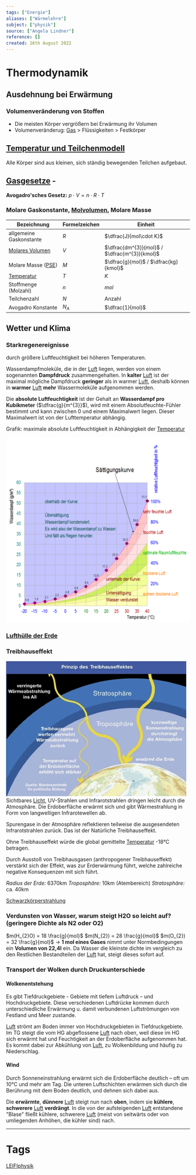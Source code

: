 ```yaml
---
tags: ["Energie"]
aliases: ["Wärmelehre"]
subject: ["physik"]
source: ["Angela Lindner"]
reference: []
created: 16th August 2022
---
```


# Thermodynamik
## Ausdehnung bei Erwärmung
### Volumenveränderung von Stoffen
- Die meisten Körper vergrößern bei Erwärmung ihr Volumen
- Volumenveränderug: [Gas](Allgemeines%20Gasgesetz.md) > Flüssigkeiten > Festkörper
## [Temperatur und Teilchenmodell](Temperatur%20und%20Teilchenmodell.md)
Alle Körper sind aus kleinen, sich ständig bewegenden Teilchen aufgebaut.
## [Gasgesetze](Allgemeines%20Gasgesetz.md) - [](Allgemeines%20Gasgesetz.md#Ideales%20Gas%20und%20reales%20Gas|ideales%20und%20reales%20Gas)
**Avogadro'sches Gesetz:**
$p\cdot V = n\cdot R\cdot T$

### Molare Gaskonstante, [Molvolumen](../chemie/Molvolumen.md), Molare Masse
| Bezeichnung                                         | Formelzeichen | Einheit                                       |
| --------------------------------------------------- | ------------- | --------------------------------------------- |
| allgemeine Gaskonstante                             | $R$           | $\dfrac{J}{mol\cdot K}$                       |
| [Molares Volumen](Molvolumen%5C)                                     | $V$           | $\dfrac{dm^{3}}{mol}$ / $\dfrac{m^{3}}{kmol}$ |
| Molare Masse ([PSE](Periodensystem%20der%20Elemente%5C)) | $M$           | $\dfrac{g}{mol}$ / $\dfrac{kg}{kmol}$         |
| [Temperatur](Temperatur%20und%20Teilchenmodell%5C)       | $T$           | $K$                                           |
| Stoffmenge (Molzahl)                                | $n$           | $mol$                                         |
| Teilchenzahl                                        | $N$           | Anzahl                                        |
| Avogadro Konstante                                  | $N_{A}$       | $\dfrac{1}{mol}$                              |
	
## Wetter und Klima
### Starkregenereignisse
durch größere Luftfeuchtigkeit bei höheren Temperaturen.

Wasserdampfmoleküle, die in der [Luft](Lufthülle%20der%20Erde.md) liegen, werden von einem sogenannten **Dampfdruck** zusammengehalten.
In **kalter** [Luft](Lufthülle%20der%20Erde.md) ist der maximal mögliche Dampfdruck **geringer** als in warmer [Luft](Lufthülle%20der%20Erde.md), deshalb können in **warmer** [Luft](Lufthülle%20der%20Erde.md) **mehr** Wassermoleküle aufgenommen werden.

Die **absolute Luftfeuchtigkeit** ist der Gehalt an **Wasserdampf pro Kubikmeter** ($\dfrac{g}{m^{3}}$), wird mit einem Absolutfeuchte-Fühler bestimmt und kann zwischen 0 und einem Maximalwert liegen. Dieser Maximalwert ist von der Lufttemperatur abhängig. 

Grafik: maximale absolute Luftfeuchtigkeit in Abhängigkeit der [Temperatur](Temperatur%20und%20Teilchenmodell.md)

![475](../assets/RelLuftFeuchte2.png)

### [Lufthülle der Erde](Lufthülle%20der%20Erde.md)

### Treibhauseffekt
![Treibhaus](assets/Treibhaus.png)
Sichtbares [Licht](../chemie/Spektralanalyse.md), UV-Strahlen und Infrarotstrahlen dringen leicht durch die Atmosphäre. Die Erdoberfläche erwärmt sich und gibt Wärmestrahlung in Form von langwelligen Infrarotewellen ab.

Spurengase in der Atmosphäre reflektieren teilweise die ausgesendeten Infrarotstrahlen zurück.
Das ist der Natürliche Treibhauseffekt.

Ohne Treibhauseffekt würde die global gemittelte [Temperatur](Temperatur%20und%20Teilchenmodell.md) -18°C betragen.

Durch Ausstoß von Treibhausgasen (anthropogener Treibhauseffekt) verstärkt sich der Effekt, was zur Erderwärmung führt, welche zahlreiche negative Konsequenzen mit sich führt.

*Radius der Erde:* 6370km
*Troposphäre:* 10km (Atembereich)
*Stratosphäre:* ca. 40km



[Schwarzkörperstrahlung](Schwarzkörperstrahlung.md)
### Verdunsten von Wasser, warum steigt H2O so leicht auf? (geringere Dichte als N2 oder O2)
$m(H_{2}O) = 18 \frac{g}{mol}$
$m(N_{2}) = 28 \frac{g}{mol}$ 
$m(O_{2}) = 32 \frac{g}{mol}$
$\longrightarrow$ **1 mol eines Gases** nimmt unter Normbedingungen ein **Volumen von 22,4l** ein.
	Da Wasser die kleinste dichte im vergleich zu den Restlichen Bestandteilen der [Luft](Lufthülle%20der%20Erde.md) hat, steigt dieses sofort auf.
### Transport der Wolken durch Druckunterschiede
#### Wolkenentstehung
Es gibt Tiefdruckgebiete - Gebiete mit tiefem Luftdruck – und Hochdruckgebiete.
Diese verschiedenen Luftdrücke kommen durch unterschiedliche Erwärmung u. damit verbundenen Luftströmungen von Festland und Meer zustande.

[Luft](Lufthülle%20der%20Erde.md) strömt am Boden immer von Hochdruckgebieten in Tiefdruckgebiete.
Im TG steigt die vom HG abgeflossene [Luft](Lufthülle%20der%20Erde.md) nach oben, weil diese im HG sich erwärmt hat und Feuchtigkeit an der Erdoberfläche aufgenommen hat.
Es kommt dabei zur Abkühlung von [Luft](Lufthülle%20der%20Erde.md), zu Wolkenbildung und häufig zu Niederschlag.

#### Wind
Durch Sonneneinstrahlung erwärmt sich die Erdoberfläche deutlich – oft um 10°C und mehr am Tag.
Die unteren Luftschichten erwärmen sich durch die Berührung mit dem Boden deutlich, und dehnen sich dabei aus.

Die **erwärmte**, **dünnere** [Luft](Lufthülle%20der%20Erde.md) steigt nun nach **oben**, indem sie **kühlere**, **schwerere** [Luft](Lufthülle%20der%20Erde.md) **verdrängt**.
In die von der aufsteigenden [Luft](Lufthülle%20der%20Erde.md) entstandene "Blase" fließt kühlere, schwerere [Luft](Lufthülle%20der%20Erde.md) (meist von seitwärts oder von umliegenden Anhöhen, die kühler sind) nach.

---
# Tags
[LEIFIphysik](https://www.leifiphysik.de/waermelehre)